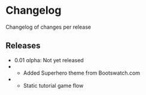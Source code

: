 # Changelog

Changelog of changes per release

## Releases

* 0.01 &alpha;lpha: Not yet released
* * Added Superhero theme from Bootswatch.com
* * Static tutorial game flow
